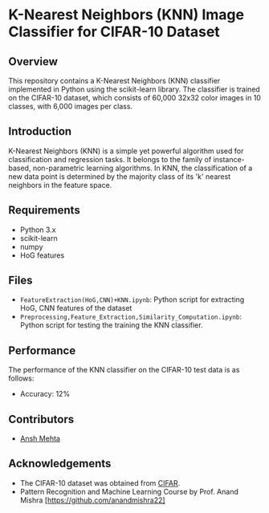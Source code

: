 # K-Nearest Neighbors (KNN) Image Classifier for CIFAR-10 Dataset

## Overview
This repository contains a K-Nearest Neighbors (KNN) classifier implemented in Python using the scikit-learn library. The classifier is trained on the CIFAR-10 dataset, which consists of 60,000 32x32 color images in 10 classes, with 6,000 images per class.

## Introduction
K-Nearest Neighbors (KNN) is a simple yet powerful algorithm used for classification and regression tasks. It belongs to the family of instance-based, non-parametric learning algorithms. In KNN, the classification of a new data point is determined by the majority class of its 'k' nearest neighbors in the feature space.

## Requirements
- Python 3.x
- scikit-learn
- numpy
- HoG features

## Files
- `FeatureExtraction(HoG,CNN)+KNN.ipynb`: Python script for extracting HoG, CNN features of the dataset
- `Preprocessing,Feature_Extraction,Similarity_Computation.ipynb`: Python script for testing the training the KNN classifier.

## Performance
The performance of the KNN classifier on the CIFAR-10 test data is as follows:

- Accuracy: 12%

## Contributors
- [Ansh Mehta](https://github.com/AnshMehta1)

## Acknowledgements
- The CIFAR-10 dataset was obtained from [CIFAR](https://www.cs.toronto.edu/~kriz/cifar.html).
- Pattern Recognition and Machine Learning Course by Prof. Anand Mishra [https://github.com/anandmishra22]
